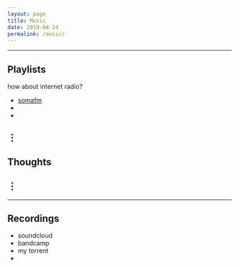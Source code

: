 ```yaml
---
layout: page
title: Music
date: 2019-04-24
permalink: /music/
---
```


---
## Playlists
how about internet radio? 
- [somafm](https://somafm.com)
- 
- 

&#8942;
---
## Thoughts
&#8942;
---

---
## Recordings
- soundcloud
- bandcamp
- my torrent
- 
